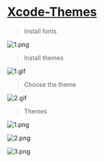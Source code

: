 # [Xcode-Themes](http://www.cnblogs.com/YouXianMing/p/4758468.html)

> Install fonts

![1.png](http://images2015.cnblogs.com/blog/607542/201611/607542-20161102105708643-1465997537.png)

> Install themes

![1.gif](http://images0.cnblogs.com/blog2015/607542/201508/251953036873715.gif)

> Choose the theme

![2.gif](http://images2015.cnblogs.com/blog/607542/201611/607542-20161102105502736-2116943402.gif)

> Themes

![1.png](http://images2015.cnblogs.com/blog/607542/201611/607542-20161102105018065-1454363127.png)

![2.png](http://images2015.cnblogs.com/blog/607542/201611/607542-20161102105030143-2007789146.png)

![3.png](http://images2015.cnblogs.com/blog/607542/201611/607542-20161102105047846-1161740669.png)

